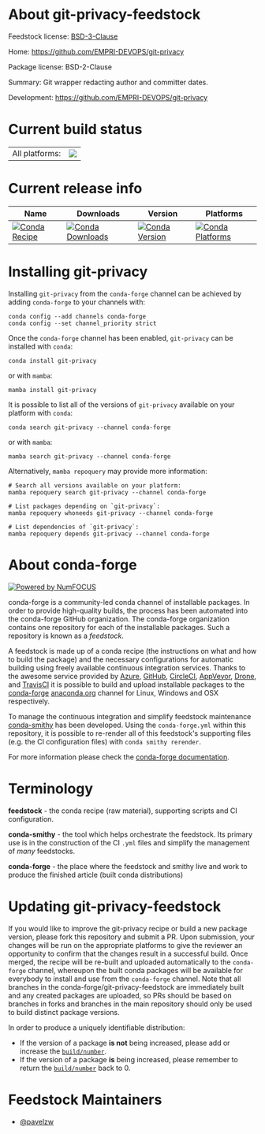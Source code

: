 About git-privacy-feedstock
===========================

Feedstock license: [BSD-3-Clause](https://github.com/conda-forge/git-privacy-feedstock/blob/main/LICENSE.txt)

Home: https://github.com/EMPRI-DEVOPS/git-privacy

Package license: BSD-2-Clause

Summary: Git wrapper redacting author and committer dates.

Development: https://github.com/EMPRI-DEVOPS/git-privacy

Current build status
====================


<table><tr><td>All platforms:</td>
    <td>
      <a href="https://dev.azure.com/conda-forge/feedstock-builds/_build/latest?definitionId=23747&branchName=main">
        <img src="https://dev.azure.com/conda-forge/feedstock-builds/_apis/build/status/git-privacy-feedstock?branchName=main">
      </a>
    </td>
  </tr>
</table>

Current release info
====================

| Name | Downloads | Version | Platforms |
| --- | --- | --- | --- |
| [![Conda Recipe](https://img.shields.io/badge/recipe-git--privacy-green.svg)](https://anaconda.org/conda-forge/git-privacy) | [![Conda Downloads](https://img.shields.io/conda/dn/conda-forge/git-privacy.svg)](https://anaconda.org/conda-forge/git-privacy) | [![Conda Version](https://img.shields.io/conda/vn/conda-forge/git-privacy.svg)](https://anaconda.org/conda-forge/git-privacy) | [![Conda Platforms](https://img.shields.io/conda/pn/conda-forge/git-privacy.svg)](https://anaconda.org/conda-forge/git-privacy) |

Installing git-privacy
======================

Installing `git-privacy` from the `conda-forge` channel can be achieved by adding `conda-forge` to your channels with:

```
conda config --add channels conda-forge
conda config --set channel_priority strict
```

Once the `conda-forge` channel has been enabled, `git-privacy` can be installed with `conda`:

```
conda install git-privacy
```

or with `mamba`:

```
mamba install git-privacy
```

It is possible to list all of the versions of `git-privacy` available on your platform with `conda`:

```
conda search git-privacy --channel conda-forge
```

or with `mamba`:

```
mamba search git-privacy --channel conda-forge
```

Alternatively, `mamba repoquery` may provide more information:

```
# Search all versions available on your platform:
mamba repoquery search git-privacy --channel conda-forge

# List packages depending on `git-privacy`:
mamba repoquery whoneeds git-privacy --channel conda-forge

# List dependencies of `git-privacy`:
mamba repoquery depends git-privacy --channel conda-forge
```


About conda-forge
=================

[![Powered by
NumFOCUS](https://img.shields.io/badge/powered%20by-NumFOCUS-orange.svg?style=flat&colorA=E1523D&colorB=007D8A)](https://numfocus.org)

conda-forge is a community-led conda channel of installable packages.
In order to provide high-quality builds, the process has been automated into the
conda-forge GitHub organization. The conda-forge organization contains one repository
for each of the installable packages. Such a repository is known as a *feedstock*.

A feedstock is made up of a conda recipe (the instructions on what and how to build
the package) and the necessary configurations for automatic building using freely
available continuous integration services. Thanks to the awesome service provided by
[Azure](https://azure.microsoft.com/en-us/services/devops/), [GitHub](https://github.com/),
[CircleCI](https://circleci.com/), [AppVeyor](https://www.appveyor.com/),
[Drone](https://cloud.drone.io/welcome), and [TravisCI](https://travis-ci.com/)
it is possible to build and upload installable packages to the
[conda-forge](https://anaconda.org/conda-forge) [anaconda.org](https://anaconda.org/)
channel for Linux, Windows and OSX respectively.

To manage the continuous integration and simplify feedstock maintenance
[conda-smithy](https://github.com/conda-forge/conda-smithy) has been developed.
Using the ``conda-forge.yml`` within this repository, it is possible to re-render all of
this feedstock's supporting files (e.g. the CI configuration files) with ``conda smithy rerender``.

For more information please check the [conda-forge documentation](https://conda-forge.org/docs/).

Terminology
===========

**feedstock** - the conda recipe (raw material), supporting scripts and CI configuration.

**conda-smithy** - the tool which helps orchestrate the feedstock.
                   Its primary use is in the construction of the CI ``.yml`` files
                   and simplify the management of *many* feedstocks.

**conda-forge** - the place where the feedstock and smithy live and work to
                  produce the finished article (built conda distributions)


Updating git-privacy-feedstock
==============================

If you would like to improve the git-privacy recipe or build a new
package version, please fork this repository and submit a PR. Upon submission,
your changes will be run on the appropriate platforms to give the reviewer an
opportunity to confirm that the changes result in a successful build. Once
merged, the recipe will be re-built and uploaded automatically to the
`conda-forge` channel, whereupon the built conda packages will be available for
everybody to install and use from the `conda-forge` channel.
Note that all branches in the conda-forge/git-privacy-feedstock are
immediately built and any created packages are uploaded, so PRs should be based
on branches in forks and branches in the main repository should only be used to
build distinct package versions.

In order to produce a uniquely identifiable distribution:
 * If the version of a package **is not** being increased, please add or increase
   the [``build/number``](https://docs.conda.io/projects/conda-build/en/latest/resources/define-metadata.html#build-number-and-string).
 * If the version of a package **is** being increased, please remember to return
   the [``build/number``](https://docs.conda.io/projects/conda-build/en/latest/resources/define-metadata.html#build-number-and-string)
   back to 0.

Feedstock Maintainers
=====================

* [@pavelzw](https://github.com/pavelzw/)

